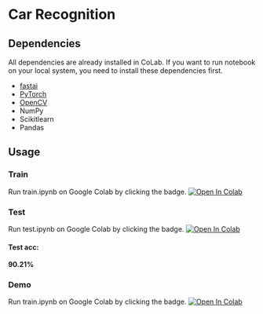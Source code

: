 # Car Recognition

## Dependencies
All dependencies are already installed in CoLab. If you want to run notebook on your local system, you need to install these dependencies first. 

- [fastai](https://github.com/fastai/fastai/blob/master/README.md#installation)
- [PyTorch](https://pytorch.org/get-started/locally/)
- [OpenCV](https://opencv-python-tutroals.readthedocs.io/en/latest/)
- NumPy
- Scikitlearn
- Pandas


## Usage

### Train

Run train.ipynb on Google Colab by clicking the badge. [![Open In Colab](https://colab.research.google.com/assets/colab-badge.svg)](https://colab.research.google.com/github/nithiroj/car-recognition/blob/master/train.ipynb)

### Test

Run test.ipynb on Google Colab by clicking the badge. [![Open In Colab](https://colab.research.google.com/assets/colab-badge.svg)](https://colab.research.google.com/github/nithiroj/car-recognition/blob/master/test.ipynb)

#### Test acc:
**90.21%**

### Demo
Run train.ipynb on Google Colab by clicking the badge. [![Open In Colab](https://colab.research.google.com/assets/colab-badge.svg)](https://colab.research.google.com/github/nithiroj/car-recognition/blob/master/demo.ipynb)

